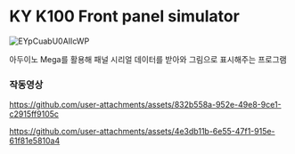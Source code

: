 # KY K100 Front panel simulator

![EYpCuabU0AIIcWP](https://github.com/user-attachments/assets/092e32a6-a2d1-4b8a-9ba4-cbe21718367b)

아두이노 Mega를 활용해 패널 시리얼 데이터를 받아와 그림으로 표시해주는 프로그램

### 작동영상


https://github.com/user-attachments/assets/832b558a-952e-49e8-9ce1-c2915ff9105c



https://github.com/user-attachments/assets/4e3db11b-6e55-47f1-915e-61f81e5810a4

